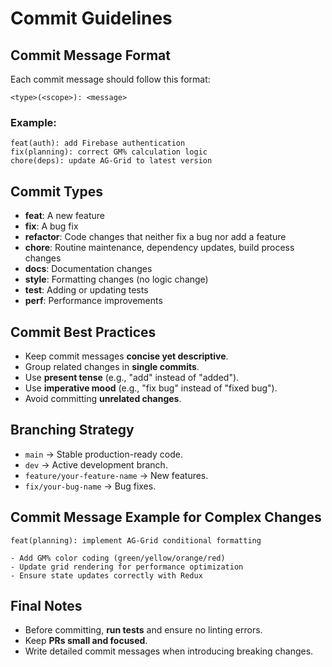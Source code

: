 # Commit Guidelines

## **Commit Message Format**
Each commit message should follow this format:
```
<type>(<scope>): <message>
```
### **Example:**
```
feat(auth): add Firebase authentication
fix(planning): correct GM% calculation logic
chore(deps): update AG-Grid to latest version
```

## **Commit Types**
- **feat**: A new feature
- **fix**: A bug fix
- **refactor**: Code changes that neither fix a bug nor add a feature
- **chore**: Routine maintenance, dependency updates, build process changes
- **docs**: Documentation changes
- **style**: Formatting changes (no logic change)
- **test**: Adding or updating tests
- **perf**: Performance improvements

## **Commit Best Practices**
- Keep commit messages **concise yet descriptive**.
- Group related changes in **single commits**.
- Use **present tense** (e.g., "add" instead of "added").
- Use **imperative mood** (e.g., "fix bug" instead of "fixed bug").
- Avoid committing **unrelated changes**.

## **Branching Strategy**
- `main` → Stable production-ready code.
- `dev` → Active development branch.
- `feature/your-feature-name` → New features.
- `fix/your-bug-name` → Bug fixes.

## **Commit Message Example for Complex Changes**
```
feat(planning): implement AG-Grid conditional formatting

- Add GM% color coding (green/yellow/orange/red)
- Update grid rendering for performance optimization
- Ensure state updates correctly with Redux
```

## **Final Notes**
- Before committing, **run tests** and ensure no linting errors.
- Keep **PRs small and focused**.
- Write detailed commit messages when introducing breaking changes.

